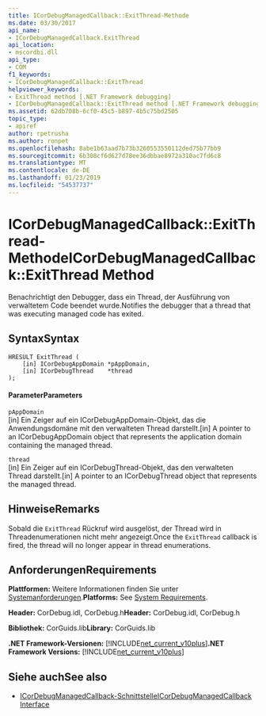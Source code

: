 ```yaml
---
title: ICorDebugManagedCallback::ExitThread-Methode
ms.date: 03/30/2017
api_name:
- ICorDebugManagedCallback.ExitThread
api_location:
- mscordbi.dll
api_type:
- COM
f1_keywords:
- ICorDebugManagedCallback::ExitThread
helpviewer_keywords:
- ExitThread method [.NET Framework debugging]
- ICorDebugManagedCallback::ExitThread method [.NET Framework debugging]
ms.assetid: 62db708b-6cf0-45c5-b897-4b5c75bd2505
topic_type:
- apiref
author: rpetrusha
ms.author: ronpet
ms.openlocfilehash: 8abe1b63aad7b73b3260553550112ded75b77bb9
ms.sourcegitcommit: 6b308cf6d627d78ee36dbbae8972a310ac7fd6c8
ms.translationtype: MT
ms.contentlocale: de-DE
ms.lasthandoff: 01/23/2019
ms.locfileid: "54537737"
---
```

# <a name="icordebugmanagedcallbackexitthread-method"></a><span data-ttu-id="641b6-102">ICorDebugManagedCallback::ExitThread-Methode</span><span class="sxs-lookup"><span data-stu-id="641b6-102">ICorDebugManagedCallback::ExitThread Method</span></span>
<span data-ttu-id="641b6-103">Benachrichtigt den Debugger, dass ein Thread, der Ausführung von verwaltetem Code beendet wurde.</span><span class="sxs-lookup"><span data-stu-id="641b6-103">Notifies the debugger that a thread that was executing managed code has exited.</span></span>  
  
## <a name="syntax"></a><span data-ttu-id="641b6-104">Syntax</span><span class="sxs-lookup"><span data-stu-id="641b6-104">Syntax</span></span>  
  
```  
HRESULT ExitThread (  
    [in] ICorDebugAppDomain *pAppDomain,  
    [in] ICorDebugThread    *thread  
);  
```  
  
#### <a name="parameters"></a><span data-ttu-id="641b6-105">Parameter</span><span class="sxs-lookup"><span data-stu-id="641b6-105">Parameters</span></span>  
 `pAppDomain`  
 <span data-ttu-id="641b6-106">[in] Ein Zeiger auf ein ICorDebugAppDomain-Objekt, das die Anwendungsdomäne mit den verwalteten Thread darstellt.</span><span class="sxs-lookup"><span data-stu-id="641b6-106">[in] A pointer to an ICorDebugAppDomain object that represents the application domain containing the managed thread.</span></span>  
  
 `thread`  
 <span data-ttu-id="641b6-107">[in] Ein Zeiger auf ein ICorDebugThread-Objekt, das den verwalteten Thread darstellt.</span><span class="sxs-lookup"><span data-stu-id="641b6-107">[in] A pointer to an ICorDebugThread object that represents the managed thread.</span></span>  
  
## <a name="remarks"></a><span data-ttu-id="641b6-108">Hinweise</span><span class="sxs-lookup"><span data-stu-id="641b6-108">Remarks</span></span>  
 <span data-ttu-id="641b6-109">Sobald die `ExitThread` Rückruf wird ausgelöst, der Thread wird in Threadenumerationen nicht mehr angezeigt.</span><span class="sxs-lookup"><span data-stu-id="641b6-109">Once the `ExitThread` callback is fired, the thread will no longer appear in thread enumerations.</span></span>  
  
## <a name="requirements"></a><span data-ttu-id="641b6-110">Anforderungen</span><span class="sxs-lookup"><span data-stu-id="641b6-110">Requirements</span></span>  
 <span data-ttu-id="641b6-111">**Plattformen:** Weitere Informationen finden Sie unter [Systemanforderungen](../../../../docs/framework/get-started/system-requirements.md).</span><span class="sxs-lookup"><span data-stu-id="641b6-111">**Platforms:** See [System Requirements](../../../../docs/framework/get-started/system-requirements.md).</span></span>  
  
 <span data-ttu-id="641b6-112">**Header:** CorDebug.idl, CorDebug.h</span><span class="sxs-lookup"><span data-stu-id="641b6-112">**Header:** CorDebug.idl, CorDebug.h</span></span>  
  
 <span data-ttu-id="641b6-113">**Bibliothek:** CorGuids.lib</span><span class="sxs-lookup"><span data-stu-id="641b6-113">**Library:** CorGuids.lib</span></span>  
  
 <span data-ttu-id="641b6-114">**.NET Framework-Versionen:** [!INCLUDE[net_current_v10plus](../../../../includes/net-current-v10plus-md.md)]</span><span class="sxs-lookup"><span data-stu-id="641b6-114">**.NET Framework Versions:** [!INCLUDE[net_current_v10plus](../../../../includes/net-current-v10plus-md.md)]</span></span>  
  
## <a name="see-also"></a><span data-ttu-id="641b6-115">Siehe auch</span><span class="sxs-lookup"><span data-stu-id="641b6-115">See also</span></span>
- [<span data-ttu-id="641b6-116">ICorDebugManagedCallback-Schnittstelle</span><span class="sxs-lookup"><span data-stu-id="641b6-116">ICorDebugManagedCallback Interface</span></span>](../../../../docs/framework/unmanaged-api/debugging/icordebugmanagedcallback-interface.md)
